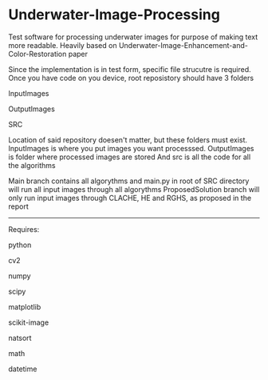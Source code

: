 # Underwater-Image-Processing
Test software for processing underwater images for purpose of making text more readable. Heavily based on Underwater-Image-Enhancement-and-Color-Restoration paper

Since the implementation is in test form, specific file strucutre is required. 
Once you have code on you device, root reposistory should have 3 folders 

InputImages

OutputImages

SRC

Location of said repository doesen't matter, but these folders must exist. 
InputImages is where you put images you want processsed. 
OutputImages is folder where processed images are stored
And src is all the code for all the algorithms


Main branch contains all algorythms and main.py in root of SRC directory will run all input images through all algorythms
ProposedSolution branch will only run input images through CLACHE, HE and RGHS, as proposed in the report 



*******************************



Requires: 

python

cv2

numpy

scipy

matplotlib

scikit-image

natsort

math

datetime
